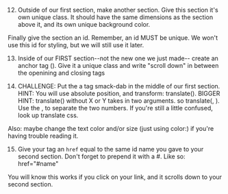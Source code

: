 12. Outside of our first section, make another section. Give this section it's own unique class. It should have the same dimensions as the section above it, and its own unique background color. 

Finally give the section an id. Remember, an id MUST be unique. We won't use this id for styling, but we will still use it later.

13. Inside of our FIRST section--not the new one we just made-- create an anchor tag (<a>). Give it a unique class and write "scroll down" in between the openining and closing tags

14. CHALLENGE: Put the a tag smack-dab in the middle of our first section. 
HINT: You will use absolute position, and transform: translate().
BIGGER HINT: translate() without X or Y takes in two arguments. so translate(<number>, <number>). Use the , to separate the two numbers. If you're still a little confused, look up translate css. 

Also: maybe change the text color and/or size (just using color:) if you're having trouble reading it.

15. Give your <a> tag an `href` equal to the same id name you gave to your second section. Don't forget to prepend it with a #. Like so: href="#name"

You will know this works if you click on your link, and it scrolls down to your second section.
